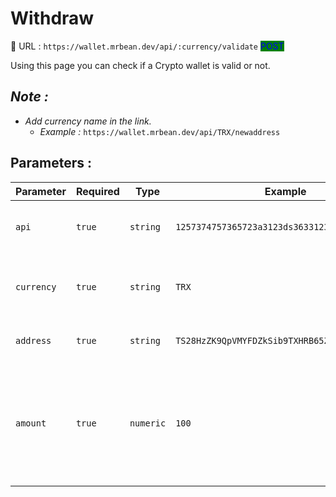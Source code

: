 # Withdraw

:link: URL : `https://wallet.mrbean.dev/api/:currency/validate`  <mark style="color:blue;background-color:green;">POST</mark>&#x20;

Using this page you can check if a Crypto wallet is valid or not.

## _Note :_

* _Add currency name in the link._&#x20;
  * _Example :_ `https://wallet.mrbean.dev/api/TRX/newaddress`

## Parameters :

| Parameter  | Required | Type      | Example                                       | Description                                                                                                       |
| ---------- | -------- | --------- | --------------------------------------------- | ----------------------------------------------------------------------------------------------------------------- |
| `api`      | `true`   | `string`  | `1257374757365723a3123ds3633123213123421412a` | Get your API form your user dashboard.                                                                            |
| `currency` | `true`   | `string`  | `TRX`                                         | send the currency you want to get balance for.                                                                    |
| `address`  | `true`   | `string`  | `TS28HzZK9QpVMYFDZkSib9TXHRB65Zni9D`          | send the address to be checked                                                                                    |
| `amount`   | `true`   | `numeric` | `100`                                         | <p>Send the amount you want to withdraw.<br>Minimum Withdraw : <code>2</code> TRX<br>Fee : <code>1</code> TRX</p> |

